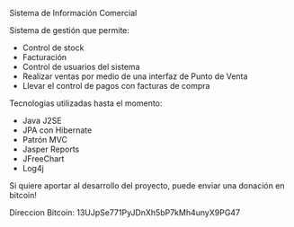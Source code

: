 Sistema de Información Comercial

Sistema de gestión que permite:
- Control de stock
- Facturación
- Control de usuarios del sistema
- Realizar ventas por medio de una interfaz de Punto de Venta
- Llevar el control de pagos con facturas de compra


Tecnologias utilizadas hasta el momento:
- Java J2SE
- JPA con Hibernate
- Patrón MVC
- Jasper Reports
- JFreeChart
- Log4j

Si quiere aportar al desarrollo del proyecto, puede enviar una donación en bitcoin!

Direccion Bitcoin: 13UJpSe771PyJDnXh5bP7kMh4unyX9PG47
